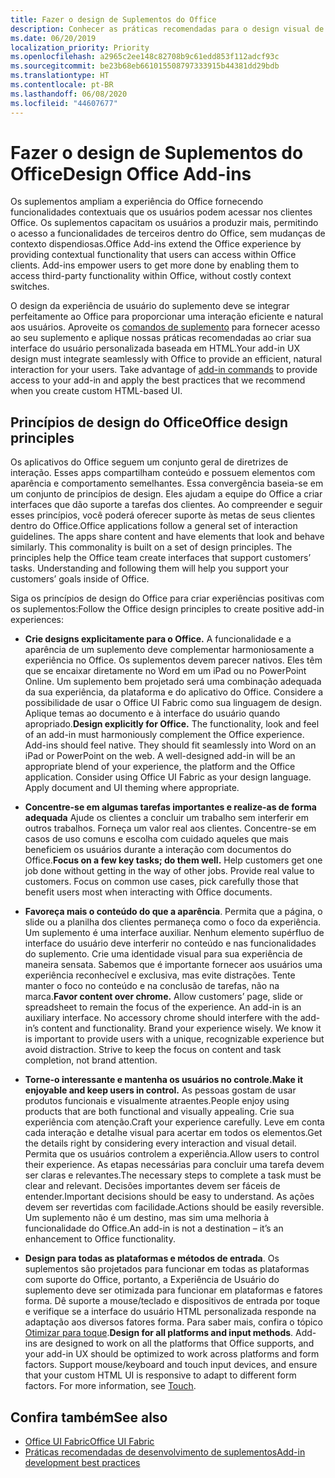 ```yaml
---
title: Fazer o design de Suplementos do Office
description: Conhecer as práticas recomendadas para o design visual de suplementos do Office.
ms.date: 06/20/2019
localization_priority: Priority
ms.openlocfilehash: a2965c2ee148c82708b9c61edd853f112adcf93c
ms.sourcegitcommit: be23b68eb661015508797333915b44381dd29bdb
ms.translationtype: HT
ms.contentlocale: pt-BR
ms.lasthandoff: 06/08/2020
ms.locfileid: "44607677"
---
```

# <a name="design-office-add-ins"></a><span data-ttu-id="46127-103">Fazer o design de Suplementos do Office</span><span class="sxs-lookup"><span data-stu-id="46127-103">Design Office Add-ins</span></span>

<span data-ttu-id="46127-p101">Os suplementos ampliam a experiência do Office fornecendo funcionalidades contextuais que os usuários podem acessar nos clientes Office. Os suplementos capacitam os usuários a produzir mais, permitindo o acesso a funcionalidades de terceiros dentro do Office, sem mudanças de contexto dispendiosas.</span><span class="sxs-lookup"><span data-stu-id="46127-p101">Office Add-ins extend the Office experience by providing contextual functionality that users can access within Office clients. Add-ins empower users to get more done by enabling them to access third-party functionality within Office, without costly context switches.</span></span> 

<span data-ttu-id="46127-p102">O design da experiência de usuário do suplemento deve se integrar perfeitamente ao Office para proporcionar uma interação eficiente e natural aos usuários. Aproveite os [comandos de suplemento](add-in-commands.md) para fornecer acesso ao seu suplemento e aplique nossas práticas recomendadas ao criar sua interface do usuário personalizada baseada em HTML.</span><span class="sxs-lookup"><span data-stu-id="46127-p102">Your add-in UX design must integrate seamlessly with Office to provide an efficient, natural interaction for your users. Take advantage of [add-in commands](add-in-commands.md) to provide access to your add-in and apply the best practices that we recommend when you create custom HTML-based UI.</span></span>

## <a name="office-design-principles"></a><span data-ttu-id="46127-108">Princípios de design do Office</span><span class="sxs-lookup"><span data-stu-id="46127-108">Office design principles</span></span>

<span data-ttu-id="46127-p103">Os aplicativos do Office seguem um conjunto geral de diretrizes de interação. Esses apps compartilham conteúdo e possuem elementos com aparência e comportamento semelhantes. Essa convergência baseia-se em um conjunto de princípios de design. Eles ajudam a equipe do Office a criar interfaces que dão suporte a tarefas dos clientes. Ao compreender e seguir esses princípios, você poderá oferecer suporte às metas de seus clientes dentro do Office.</span><span class="sxs-lookup"><span data-stu-id="46127-p103">Office applications follow a general set of interaction guidelines. The apps share content and have elements that look and behave similarly. This commonality is built on a set of design principles. The principles help the Office team create interfaces that support customers’ tasks. Understanding and following them will help you support your customers’ goals inside of Office.</span></span>

<span data-ttu-id="46127-114">Siga os princípios de design do Office para criar experiências positivas com os suplementos:</span><span class="sxs-lookup"><span data-stu-id="46127-114">Follow the Office design principles to create positive add-in experiences:</span></span>

- <span data-ttu-id="46127-p104">**Crie designs explicitamente para o Office.** A funcionalidade e a aparência de um suplemento deve complementar harmoniosamente a experiência no Office. Os suplementos devem parecer nativos. Eles têm que se encaixar diretamente no Word em um iPad ou no PowerPoint Online. Um suplemento bem projetado será uma combinação adequada da sua experiência, da plataforma e do aplicativo do Office. Considere a possibilidade de usar o Office UI Fabric como sua linguagem de design. Aplique temas ao documento e à interface do usuário quando apropriado.</span><span class="sxs-lookup"><span data-stu-id="46127-p104">**Design explicitly for Office.** The functionality, look and feel of an add-in must harmoniously complement the Office experience. Add-ins should feel native. They should fit seamlessly into Word on an iPad or PowerPoint on the web. A well-designed add-in will be an appropriate blend of your experience, the platform and the Office application. Consider using Office UI Fabric as your design language. Apply document and UI theming where appropriate.</span></span>

- <span data-ttu-id="46127-p105">**Concentre-se em algumas tarefas importantes e realize-as de forma adequada** Ajude os clientes a concluir um trabalho sem interferir em outros trabalhos. Forneça um valor real aos clientes. Concentre-se em casos de uso comuns e escolha com cuidado aqueles que mais beneficiem os usuários durante a interação com documentos do Office.</span><span class="sxs-lookup"><span data-stu-id="46127-p105">**Focus on a few key tasks; do them well.** Help customers get one job done without getting in the way of other jobs. Provide real value to customers. Focus on common use cases, pick carefully those that benefit users most when interacting with Office documents.</span></span>

- <span data-ttu-id="46127-p106">**Favoreça mais o conteúdo do que a aparência**. Permita que a página, o slide ou a planilha dos clientes permaneça como o foco da experiência. Um suplemento é uma interface auxiliar. Nenhum elemento supérfluo de interface do usuário deve interferir no conteúdo e nas funcionalidades do suplemento. Crie uma identidade visual para sua experiência de maneira sensata. Sabemos que é importante fornecer aos usuários uma experiência reconhecível e exclusiva, mas evite distrações. Tente manter o foco no conteúdo e na conclusão de tarefas, não na marca.</span><span class="sxs-lookup"><span data-stu-id="46127-p106">**Favor content over chrome.** Allow customers’ page, slide or spreadsheet to remain the focus of the experience. An add-in is an auxiliary interface. No accessory chrome should interfere with the add-in’s content and functionality. Brand your experience wisely. We know it is important to provide users with a unique, recognizable experience but avoid distraction. Strive to keep the focus on content and task completion, not brand attention.</span></span>

- <span data-ttu-id="46127-133">**Torne-o interessante e mantenha os usuários no controle.**</span><span class="sxs-lookup"><span data-stu-id="46127-133">**Make it enjoyable and keep users in control.**</span></span> <span data-ttu-id="46127-134">As pessoas gostam de usar produtos funcionais e visualmente atraentes.</span><span class="sxs-lookup"><span data-stu-id="46127-134">People enjoy using products that are both functional and visually appealing.</span></span> <span data-ttu-id="46127-135">Crie sua experiência com atenção.</span><span class="sxs-lookup"><span data-stu-id="46127-135">Craft your experience carefully.</span></span> <span data-ttu-id="46127-136">Leve em conta cada interação e detalhe visual para acertar em todos os elementos.</span><span class="sxs-lookup"><span data-stu-id="46127-136">Get the details right by considering every interaction and visual detail.</span></span> <span data-ttu-id="46127-137">Permita que os usuários controlem a experiência.</span><span class="sxs-lookup"><span data-stu-id="46127-137">Allow users to control their experience.</span></span> <span data-ttu-id="46127-138">As etapas necessárias para concluir uma tarefa devem ser claras e relevantes.</span><span class="sxs-lookup"><span data-stu-id="46127-138">The necessary steps to complete a task must be clear and relevant.</span></span> <span data-ttu-id="46127-139">Decisões importantes devem ser fáceis de entender.</span><span class="sxs-lookup"><span data-stu-id="46127-139">Important decisions should be easy to understand.</span></span> <span data-ttu-id="46127-140">As ações devem ser revertidas com facilidade.</span><span class="sxs-lookup"><span data-stu-id="46127-140">Actions should be easily reversible.</span></span> <span data-ttu-id="46127-141">Um suplemento não é um destino, mas sim uma melhoria à funcionalidade do Office.</span><span class="sxs-lookup"><span data-stu-id="46127-141">An add-in is not a destination – it’s an enhancement to Office functionality.</span></span>

- <span data-ttu-id="46127-p108">**Design para todas as plataformas e métodos de entrada**. Os suplementos são projetados para funcionar em todas as plataformas com suporte do Office, portanto, a Experiência de Usuário do suplemento deve ser otimizada para funcionar em plataformas e fatores forma. Dê suporte a mouse/teclado e dispositivos de entrada por toque e verifique se a interface do usuário HTML personalizada responde na adaptação aos diversos fatores forma. Para saber mais, confira o tópico [Otimizar para toque](../concepts/add-in-development-best-practices.md#optimize-for-touch).</span><span class="sxs-lookup"><span data-stu-id="46127-p108">**Design for all platforms and input methods**. Add-ins are designed to work on all the platforms that Office supports, and your add-in UX should be optimized to work across platforms and form factors. Support mouse/keyboard and touch input devices, and ensure that your custom HTML UI is responsive to adapt to different form factors. For more information, see [Touch](../concepts/add-in-development-best-practices.md#optimize-for-touch).</span></span> 

## <a name="see-also"></a><span data-ttu-id="46127-146">Confira também</span><span class="sxs-lookup"><span data-stu-id="46127-146">See also</span></span>
- [<span data-ttu-id="46127-147">Office UI Fabric</span><span class="sxs-lookup"><span data-stu-id="46127-147">Office UI Fabric</span></span>](https://developer.microsoft.com/fabric) 
- [<span data-ttu-id="46127-148">Práticas recomendadas de desenvolvimento de suplementos</span><span class="sxs-lookup"><span data-stu-id="46127-148">Add-in development best practices</span></span>](../concepts/add-in-development-best-practices.md)

